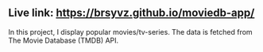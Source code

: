 ## Live link: https://brsyvz.github.io/moviedb-app/

In this project, I display popular movies/tv-series.  The data is fetched from The Movie Database (TMDB) API.
